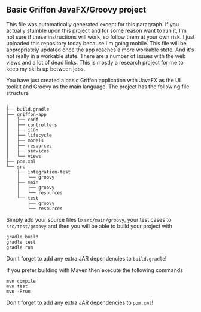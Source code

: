 Basic Griffon JavaFX/Groovy project
-----------------------------------

This file was automatically generated except for this paragraph. If you actually stumble upon this project and for some reason want to run it, I'm not sure if these instructions will work, so follow them at your own risk. I just uploaded this repository today because I'm going mobile. This file will be appropriately updated once the app reaches a more workable state. And it's not really in a workable state. There are a number of issues with the web views and a lot of dead links. This is mostly a research project for me to keep my skills up between jobs.

You have just created a basic Griffon application with JavaFX as the UI toolkit
and Groovy as the main language. The project has the following file structure

    .
    ├── build.gradle
    ├── griffon-app
    │   ├── conf
    │   ├── controllers
    │   ├── i18n
    │   ├── lifecycle
    │   ├── models
    │   ├── resources
    │   ├── services
    │   └── views
    ├── pom.xml
    └── src
        ├── integration-test
        │   └── groovy
        ├── main
        │   ├── groovy
        │   └── resources
        └── test
            ├── groovy
            └── resources

Simply add your source files to `src/main/groovy`, your test cases to
`src/test/groovy` and then you will be able to build your project with

    gradle build
    gradle test
    gradle run

Don't forget to add any extra JAR dependencies to `build.gradle`!

If you prefer building with Maven then execute the following commands

    mvn compile
    mvn test
    mvn -Prun

Don't forget to add any extra JAR dependencies to `pom.xml`!

